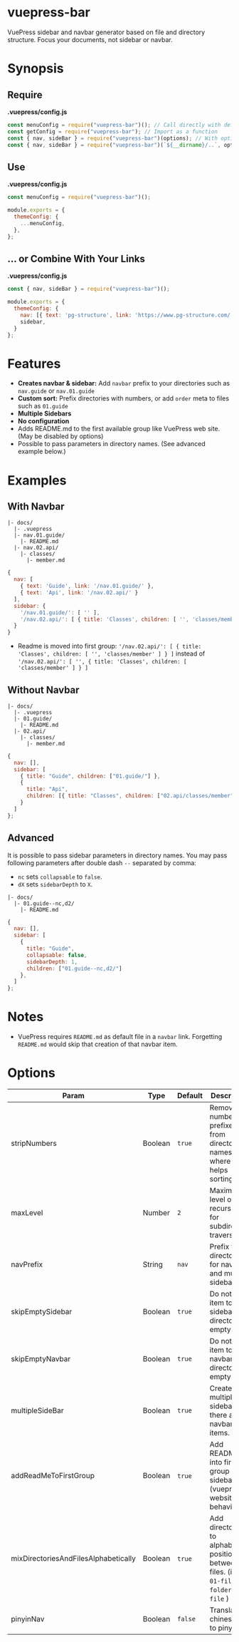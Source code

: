 # vuepress-bar

VuePress sidebar and navbar generator based on file and directory structure.
Focus your documents, not sidebar or navbar.

# Synopsis

## Require

**.vuepress/config.js**

```js
const menuConfig = require("vuepress-bar")(); // Call directly with default values.
const getConfig = require("vuepress-bar"); // Import as a function
const { nav, sideBar } = require("vuepress-bar")(options); // With options
const { nav, sideBar } = require("vuepress-bar")(`${__dirname}/..`, options); // Provide location of `.vuepress`.
```

## Use

**.vuepress/config.js**

```js
const menuConfig = require("vuepress-bar")();

module.exports = {
  themeConfig: {
    ...menuConfig,
  },
};
```

## ... or Combine With Your Links

**.vuepress/config.js**

```js
const { nav, sideBar } = require("vuepress-bar")();

module.exports = {
  themeConfig: {
    nav: [{ text: 'pg-structure', link: 'https://www.pg-structure.com/' }, ...nav]
    sidebar,
  }
};
```

# Features

- **Creates navbar & sidebar:** Add `navbar` prefix to your directories such as
  `nav.guide` or `nav.01.guide`
- **Custom sort:** Prefix directories with numbers, or add `order` meta to files
  such as `01.guide`
- **Multiple Sidebars**
- **No configuration**
- Adds README.md to the first available group like VuePress web site. (May be
  disabled by options)
- Possible to pass parameters in directory names. (See advanced example below.)

# Examples

## With Navbar

```
|- docs/
  |- .vuepress
  |- nav.01.guide/
    |- README.md
  |- nav.02.api/
    |- classes/
      |- member.md
```

```js
{
  nav: [
    { text: 'Guide', link: '/nav.01.guide/' },
    { text: 'Api', link: '/nav.02.api/' }
  ],
  sidebar: {
    '/nav.01.guide/': [ '' ],
    '/nav.02.api/': [ { title: 'Classes', children: [ '', 'classes/member' ] } ]
  }
}
```

- Readme is moved into first group:
  `'/nav.02.api/': [ { title: 'Classes', children: [ '', 'classes/member' ] } ]`
  instead of
  `'/nav.02.api/': [ '', { title: 'Classes', children: [ 'classes/member' ] } ]`

## Without Navbar

```
|- docs/
  |- .vuepress
  |- 01.guide/
    |- README.md
  |- 02.api/
    |- classes/
      |- member.md
```

```js
{
  nav: [],
  sidebar: [
    { title: "Guide", children: ["01.guide/"] },
    {
      title: "Api",
      children: [{ title: "Classes", children: ["02.api/classes/member"] }]
    }
  ]
};
```

## Advanced

It is possible to pass sidebar parameters in directory names. You may pass
following parameters after double dash `--` separated by comma:

- `nc` sets `collapsable` to `false`.
- `dX` sets `sidebarDepth` to `X`.

```
|- docs/
  |- 01.guide--nc,d2/
    |- README.md
```

```js
{
  nav: [],
  sidebar: [
    {
      title: "Guide",
      collapsable: false,
      sidebarDepth: 1,
      children: ["01.guide--nc,d2/"]
    },
  ]
};
```

# Notes

- VuePress requires `README.md` as default file in a `navbar` link. Forgetting
  `README.md` would skip that creation of that navbar item.

# Options

| Param                                | Type    | Default | Description                                                                                      |
| ------------------------------------ | ------- | ------- | ------------------------------------------------------------------------------------------------ |
| stripNumbers                         | Boolean | `true`  | Remove number prefixes from directory names where it helps sorting.                              |
| maxLevel                             | Number  | `2`     | Maximum level of recursion for subdirectory traversing.                                          |
| navPrefix                            | String  | `nav`   | Prefix for directories for navbar and mulitple sidebars.                                         |
| skipEmptySidebar                     | Boolean | `true`  | Do not add item to sidebar if directory is empty.                                                |
| skipEmptyNavbar                      | Boolean | `true`  | Do not add item to navbar if directory is empty.                                                 |
| multipleSideBar                      | Boolean | `true`  | Create multiple sidebars if there are navbar items.                                              |
| addReadMeToFirstGroup                | Boolean | `true`  | Add README.md into first group of sidebar. (vuepress website's behaviour)                        |
| mixDirectoriesAndFilesAlphabetically | Boolean | `true`  | Add directories to alphabetic positions between files. (i.e. `01-file`, `02-folder`, `03-file` ) |
| pinyinNav                            | Boolean | `false` | Translate chinese nav to pinyin.                                                                 |
